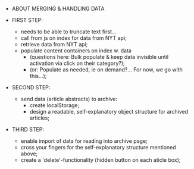 - ABOUT MERGING & HANDLING DATA

- FIRST STEP:
    - needs to be able to truncate text first...
    - call from js on index for data from NYT api;
    - retrieve data from NYT api;
    - populate content containers on index w. data
        - (questions here: Bulk populate & keep data invisible until activation via click on their category?);
        - (or: Populate as needed, ie on demand?... For now, we go with this...);


- SECOND STEP:
    - send data (article abstracts) to archive: 
        - create localStorage;
        - design a readable, self-explanatory object structure for archived articles;



- THIRD STEP:
    - enable import of data for reading into archive page;
    - cross your fingers for the self-explanatory structure mentioned above;
    - create a 'delete'-functionality (hidden button on each aticle box);